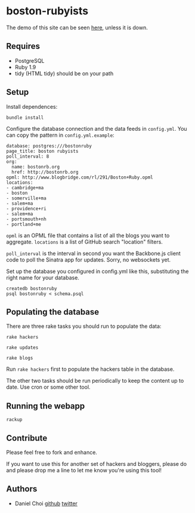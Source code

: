 # boston-rubyists

The demo of this site can be seen [here][demo], unless it is down.

[demo]:http://poddb.com:9292

## Requires

* PostgreSQL
* Ruby 1.9
* tidy (HTML tidy) should be on your path

## Setup

Install dependences:

    bundle install

Configure the database connection and the data feeds in `config.yml`. You can
copy the pattern in `config.yml.example`:

    database: postgres:///bostonruby
    page_title: boston rubyists
    poll_interval: 8 
    org: 
      name: bostonrb.org
      href: http://bostonrb.org
    opml: http://www.blogbridge.com/rl/291/Boston+Ruby.opml
    locations: 
    - cambridge+ma 
    - boston 
    - somerville+ma 
    - salem+ma 
    - providence+ri 
    - salem+ma 
    - portsmouth+nh 
    - portland+me

`opml` is an OPML file that contains a list of all the blogs you want to
aggregate. `locations` is a list of GitHub search "location" filters.

`poll_interval` is the interval in second you want the Backbone.js client code to
poll the Sinatra app for updates.  Sorry, no websockets yet.

Set up the database you configured in config.yml like this, substituting the 
right name for your database.

    createdb bostonruby
    psql bostonruby < schema.psql

## Populating the database

There are three rake tasks you should run to populate the data:

    rake hackers

    rake updates

    rake blogs

Run `rake hackers` first to populate the hackers table in the database.

The other two tasks should be run periodically to keep the content up to date. Use cron or 
some other tool.

## Running the webapp

    rackup


## Contribute

Please feel free to fork and enhance.

If you want to use this for another set of hackers and bloggers, please do and
please drop me a line to let me know you're using this tool!


## Authors

* Daniel Choi [github](https://github.com/danchoi) [twitter](http://twitter.com/danchoi)
